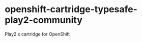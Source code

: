 openshift-cartridge-typesafe-play2-community
============================================

Play2.x cartridge for OpenShift
